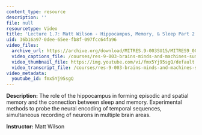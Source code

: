 ```yaml
---
content_type: resource
description: ''
file: null
resourcetype: Video
title: 'Lecture 1.7: Matt Wilson - Hippocampus, Memory, & Sleep Part 2'
uid: 36b16a97-0dee-65ee-fb8f-097fcc64fa96
video_files:
  archive_url: https://archive.org/download/MITRES.9-003SU15/MITRES9_003SU15_Lecture_1-7_300k.mp4
  video_captions_file: /courses/res-9-003-brains-minds-and-machines-summer-course-summer-2015/03e87377ab3a5e198c319b8d114f7938_2304728.vtt
  video_thumbnail_file: https://img.youtube.com/vi/fmx5Yj95sgQ/default.jpg
  video_transcript_file: /courses/res-9-003-brains-minds-and-machines-summer-course-summer-2015/53bc3e340585f2b27a31df523b964a25_2304728.pdf
video_metadata:
  youtube_id: fmx5Yj95sgQ
---
```


**Description:** The role of the hippocampus in forming episodic and spatial memory and the connection between sleep and memory. Experimental methods to probe the neural encoding of temporal sequences, simultaneous recording of neurons in multiple brain areas.

**Instructor:** Matt Wilson